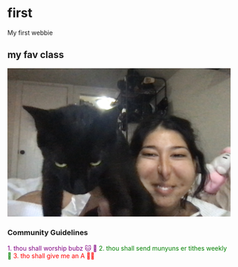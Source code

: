 # first
My first webbie

## my fav class
![alt text](pic.jpg)

### Community Guidelines
<span style="color:purple"> 1. thou shall worship bubz :cat: 🌙
<span style="color:green">2. thou shall send munyuns er tithes weekly  💼
<span style="color:red">3. tho shall give me an A 💯🥇

